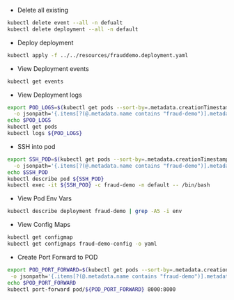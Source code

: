 

- Delete all existing
```bash
kubectl delete event --all -n defualt
kubectl delete deployment --all -n default
```

- Deploy deployment
```bash
kubectl apply -f ../../resources/frauddemo.deployment.yaml
```

- View Deployment events
```bash
kubectl get events
```

- View Deployment logs
```bash
export POD_LOGS=$(kubectl get pods --sort-by=.metadata.creationTimestamp \
  -o jsonpath='{.items[?(@.metadata.name contains "fraud-demo")].metadata.name}' | awk 'NR==1')
echo $POD_LOGS
kubectl get pods
kubectl logs ${POD_LOGS}
```

- SSH into pod
```bash
export SSH_POD=$(kubectl get pods --sort-by=.metadata.creationTimestamp \
  -o jsonpath='{.items[?(@.metadata.name contains "fraud-demo")].metadata.name}' | awk 'NR==1')
echo $SSH_POD
kubectl describe pod ${SSH_POD}
kubectl exec -it ${SSH_POD} -c fraud-demo -n default -- /bin/bash
```

- View Pod Env Vars
```bash
kubectl describe deployment fraud-demo | grep -A5 -i env
```

- View Config Maps
```bash
kubectl get configmap
kubectl get configmaps fraud-demo-config -o yaml
```

- Create Port Forward to POD
```bash
export POD_PORT_FORWARD=$(kubectl get pods --sort-by=.metadata.creationTimestamp \
 -o jsonpath='{.items[?(@.metadata.name contains "fraud-demo")].metadata.name}' | awk 'NR==1')
echo $POD_PORT_FORWARD
kubectl port-forward pod/${POD_PORT_FORWARD} 8000:8000
```